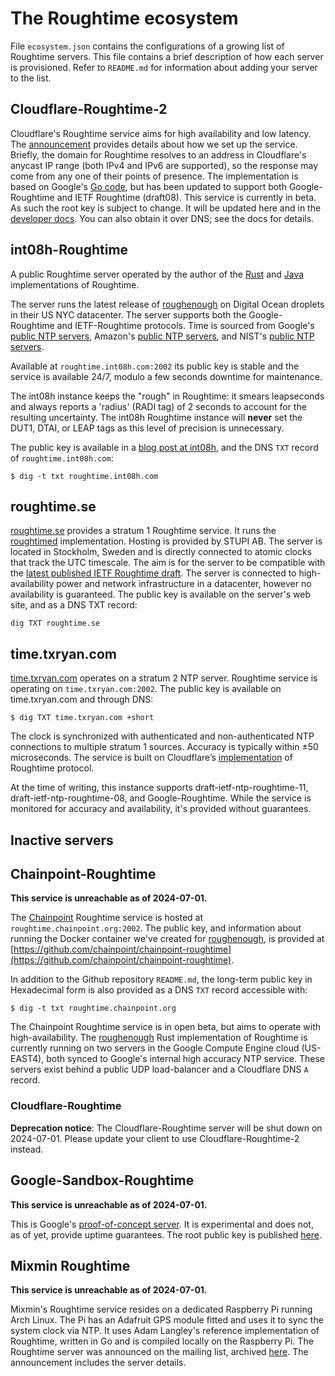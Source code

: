 # The Roughtime ecosystem

File `ecosystem.json` contains the configurations of a growing list of Roughtime
servers. This file contains a brief description of how each server is
provisioned. Refer to `README.md` for information about adding your server to
the list.


## Cloudflare-Roughtime-2

Cloudflare's Roughtime service aims for high availability and low latency. The
[announcement](https://blog.cloudflare.com/roughtime/) provides details about
how we set up the service. Briefly, the domain for Roughtime resolves to an
address in Cloudflare's anycast IP range (both IPv4 and IPv6 are supported), so
the response may come from any one of their points of presence. The
implementation is based on Google's [Go
code](https://roughtime.googlesource.com/roughtime), but has been updated to
support both Google-Roughtime and IETF Roughtime (draft08). This service is
currently in beta. As such the root key is subject to change. It will be
updated here and in the [developer
docs](https://developers.cloudflare.com/time-services/roughtime/recipes/). You
can also obtain it over DNS; see the docs for details.


## int08h-Roughtime

A public Roughtime server operated by the author of the [Rust](https://github.com/int08h/roughenough) 
and [Java](https://github.com/int08h/nearenough) implementations of Roughtime.

The server runs the latest release of [roughenough](https://github.com/int08h/roughenough) 
on Digital Ocean droplets in their US NYC datacenter. The server supports both the 
Google-Roughtime and IETF-Roughtime protocols. Time is sourced from Google's 
[public NTP servers](https://developers.google.com/time/smear), 
Amazon's [public NTP servers](https://aws.amazon.com/about-aws/whats-new/2022/11/amazon-time-sync-internet-public-ntp-service/),
and NIST's [public NTP servers](https://www.nist.gov/pml/time-and-frequency-division/time-distribution/internet-time-service-its).

Available at `roughtime.int08h.com:2002` its public key is stable and the service 
is available 24/7, modulo a few seconds downtime for maintenance. 

The int08h instance keeps the "rough" in Roughtime: it smears leapseconds
and always reports a 'radius' (RADI tag) of 2 seconds to account for the resulting 
uncertainty. The int08h Roughtime instance will **never** set the DUT1, 
DTAI, or LEAP tags as this level of precision is unnecessary.

The public key is available in a [blog post at int08h](https://int08h.com/post/public-roughtime-server/), 
and the DNS `TXT` record of `roughtime.int08h.com`:

```
$ dig -t txt roughtime.int08h.com
```

## roughtime.se

[roughtime.se](https://roughtime.se) provides a stratum 1 Roughtime service. It
runs the [roughtimed](https://github.com/dansarie/roughtimed) implementation.
Hosting is provided by STUPI AB. The server is located in Stockholm, Sweden and
is directly connected to atomic clocks that track the UTC timescale. The aim is
for the server to be compatible with the
[latest published IETF Roughtime draft](https://datatracker.ietf.org/doc/draft-ietf-ntp-roughtime/).
The server is connected to high-availability power and network infrastructure in
a datacenter, however no availability is guaranteed. The public key is available
on the server's web site, and as a DNS TXT record:

```
dig TXT roughtime.se
```

## time.txryan.com

[time.txryan.com](https://time.txryan.com) operates on a stratum 2 NTP server. Roughtime service is operating on `time.txryan.com:2002`. The public key is available on time.txryan.com and through DNS:

```
$ dig TXT time.txryan.com +short
```

The clock is synchronized with authenticated and non-authenticated NTP connections to multiple stratum 1 sources. Accuracy is typically within ±50 microseconds. The service is built on Cloudflare’s [implementation](https://github.com/cloudflare/roughtime) of Roughtime protocol.

At the time of writing, this instance supports draft-ietf-ntp-roughtime-11, draft-ietf-ntp-roughtime-08, and Google-Roughtime. While the service is monitored for accuracy and availability, it's provided without guarantees.


## Inactive servers


## Chainpoint-Roughtime

**This service is unreachable as of 2024-07-01.**

The [Chainpoint](https://chainpoint.org) Roughtime service is hosted
at `roughtime.chainpoint.org:2002`. The public key, and information about
running the Docker container we've created for [roughenough](https://github.com/int08h/roughenough),
is provided at [https://github.com/chainpoint/chainpoint-roughtime](https://github.com/chainpoint/chainpoint-roughtime).

In addition to the Github repository `README.md`, the long-term public key in
Hexadecimal form is also provided as a DNS `TXT` record accessible with:

```
$ dig -t txt roughtime.chainpoint.org
```

The Chainpoint Roughtime service is in open beta, but aims to operate with
high-availability. The [roughenough](https://github.com/int08h/roughenough)
Rust implementation of Roughtime is currently running on two servers in the
Google Compute Engine cloud (US-EAST4), both synced to Google's internal
high accuracy NTP service. These servers exist behind a public UDP
load-balancer and a Cloudflare DNS `A` record.



### Cloudflare-Roughtime

**Deprecation notice**: The Cloudflare-Roughtime server will be shut down on
2024-07-01. Please update your client to use Cloudflare-Roughtime-2 instead.


## Google-Sandbox-Roughtime

**This service is unreachable as of 2024-07-01.**

This is Google's [proof-of-concept
server](https://roughtime.googlesource.com/roughtime/#current-state-of-the-project).
It is experimental and does not, as of yet, provide uptime guarantees. The root
public key is published
[here](https://roughtime.googlesource.com/roughtime/+/master/roughtime-servers.json).


## Mixmin Roughtime

**This service is unreachable as of 2024-07-01.**

Mixmin's Roughtime service resides on a dedicated Raspberry Pi running Arch
Linux.  The Pi has an Adafruit GPS module fitted and uses it to sync the system
clock via NTP.  It uses Adam Langley's reference implementation of Roughtime,
written in Go and is compiled locally on the Raspberry Pi.  The Roughtime
server was announced on the mailing list, archived
[here](https://groups.google.com/a/chromium.org/forum/#!topic/proto-roughtime/7PApRXJ-x0Y).
The announcement includes the server details.


